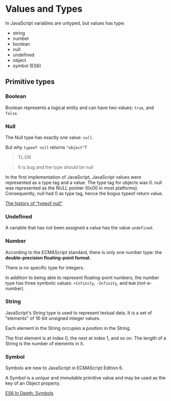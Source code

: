 # Values and Types

In JavaScript variables are untyped, but values has type:

- string
- number
- boolean
- null
- undefined
- object
- symbol (ES6)

## Primitive types

### Boolean

Boolean represents a logical entity and can have two values: `true`, and `false`.


### Null

The Null type has exactly one value: `null`.

But why `typeof null` returns `"object"`?

> TL:DR

> It is bug and the type should be null

In the first implementation of JavaScript, JavaScript values were represented as a type tag and a value. The type tag for objects was 0. null was represented as the NULL pointer (0x00 in most platforms). Consequently, null had 0 as type tag, hence the bogus typeof return value.

[The history of “typeof null”](http://www.2ality.com/2013/10/typeof-null.html)

### Undefined

A variable that has not been assigned a value has the value `undefined`.

### Number

According to the ECMAScript standard, there is only one number type: the **double-precision floating-point format**.

There is no specific type for integers.

In addition to being able to represent floating-point numbers, the number type has three symbolic values: `+Infinity`, `-Infinity`, and `NaN` (not-a-number).


### String

JavaScript's String type is used to represent textual data. It is a set of "elements" of 16-bit unsigned integer values.

Each element in the String occupies a position in the String.

The first element is at index 0, the next at index 1, and so on. The length of a String is the number of elements in it.

### Symbol

Symbols are new to JavaScript in ECMAScript Edition 6.

A Symbol is a *unique* and *immutable* primitive value and may be used as the key of an Object property.

[ES6 In Depth: Symbols](https://hacks.mozilla.org/2015/06/es6-in-depth-symbols/)
